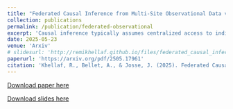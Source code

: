 ```yaml
---
title: "Federated Causal Inference from Multi-Site Observational Data via Propensity Score Aggregation"
collection: publications
permalink: /publication/federated-observational
excerpt: 'Causal inference typically assumes centralized access to individual-level data. Yet, in practice, data are often decentralized across multiple sites, making centralization infeasible due to privacy, logistical, or legal constraints. We address this by estimating the Average Treatment Effect (ATE) from decentralized observational data using federated learning, which enables inference through the exchange of aggregate statistics rather than individual-level data. We propose a novel method to estimate propensity scores in a (non-)parametric manner by computing a federated weighted average of local scores, using two theoretically grounded weighting schemes -- Membership Weights (MW) and Density Ratio Weights (DW) -- that balance communication efficiency and model flexibility. These federated scores are then used to construct two ATE estimators: the Federated Inverse Propensity Weighting estimator (Fed-IPW) and its augmented variant (Fed-AIPW). Unlike meta-analysis methods, which fail when any site violates positivity, our approach leverages heterogeneity in treatment assignment across sites to improve overlap. We show that Fed-IPW and Fed-AIPW perform well under site-level heterogeneity in sample sizes, treatment mechanisms, and covariate distributions, with theoretical analysis and experiments on simulated and real-world data highlighting their strengths and limitations relative to meta-analysis and related methods.'
date: 2025-05-23
venue: 'Arxiv'
# slidesurl: 'http://remikhellaf.github.io/files/federated_causal_inference_khellaf.pdf'
paperurl: 'https://arxiv.org/pdf/2505.17961'
citation: 'Khellaf, R., Bellet, A., & Josse, J. (2025). Federated Causal Inference from Multi-Site Observational Data via Propensity Score Aggregation.&quot; <i>Conference Article</i>.'
---
```


[Download paper here](https://arxiv.org/pdf/2410.16870)

[Download slides here](http://remikhellaf.github.io/files/federated_observational_khellaf.pdf)

<!-- Recommended citation: Your Name, You. (2009). "Paper Title Number 1." <i>Journal 1</i>. 1(1). -->
